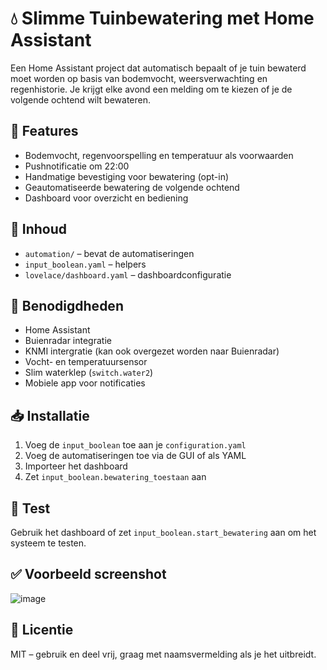 # 💧 Slimme Tuinbewatering met Home Assistant

Een Home Assistant project dat automatisch bepaalt of je tuin bewaterd moet worden op basis van bodemvocht, weersverwachting en regenhistorie. Je krijgt elke avond een melding om te kiezen of je de volgende ochtend wilt bewateren.

## 🔧 Features
- Bodemvocht, regenvoorspelling en temperatuur als voorwaarden
- Pushnotificatie om 22:00
- Handmatige bevestiging voor bewatering (opt-in)
- Geautomatiseerde bewatering de volgende ochtend
- Dashboard voor overzicht en bediening

## 📁 Inhoud

- `automation/` – bevat de automatiseringen
- `input_boolean.yaml` – helpers
- `lovelace/dashboard.yaml` – dashboardconfiguratie

## 📲 Benodigdheden

- Home Assistant
- Buienradar integratie
- KNMI intergratie (kan ook overgezet worden naar Buienradar)
- Vocht- en temperatuursensor
- Slim waterklep (`switch.water2`)
- Mobiele app voor notificaties

## 📥 Installatie
1. Voeg de `input_boolean` toe aan je `configuration.yaml`
2. Voeg de automatiseringen toe via de GUI of als YAML
3. Importeer het dashboard
4. Zet `input_boolean.bewatering_toestaan` aan

## 🧪 Test
Gebruik het dashboard of zet `input_boolean.start_bewatering` aan om het systeem te testen.

## ✅ Voorbeeld screenshot
![image](https://github.com/user-attachments/assets/df4c43fd-92df-4eab-b675-934be9be6753)

## 📄 Licentie
MIT – gebruik en deel vrij, graag met naamsvermelding als je het uitbreidt.
